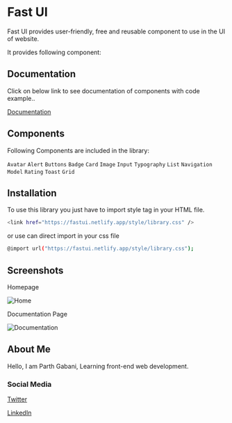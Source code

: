 
# Fast UI

Fast UI provides user-friendly, free and reusable component to use in the UI of website.

It provides following component: 





## Documentation

Click on below link to see documentation of components with code example..

[Documentation](https://fastui.netlify.app/docs.html)


## Components

Following Components are included in the library:

`Avatar`
`Alert`
`Buttons`
`Badge`
`Card`
`Image`
`Input`
`Typography`
`List`
`Navigation`
`Model`
`Rating`
`Toast`
`Grid`


## Installation

  To use this library you just have to import style tag in your HTML file.


```bash
<link href="https://fastui.netlify.app/style/library.css" />
```

or use can direct import in your css file

```bash
@import url("https://fastui.netlify.app/style/library.css");
```
## Screenshots

Homepage

![Home](https://i.ibb.co/JnPxCcY/Screenshot-452.png)

Documentation Page

![Documentation](https://i.ibb.co/JtM5wHX/Screenshot-453.png")

## About Me

Hello, I am Parth Gabani, Learning front-end web development.

### Social Media

[Twitter](https://twitter.com/parthgabani2)

[LinkedIn](https://www.linkedin.com/in/parth-gabani-343b60141/)
